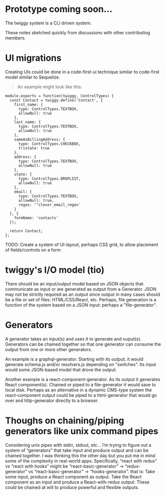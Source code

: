 # Prototype coming soon...

The twiggy system is a CLI driven system.

These notes sketched quickly from discussions with other contributing members.

# UI migrations

Creating UIs could be done in a code-first-ui technique similar to code-first model similar to Sequelize.

> An example might look like this:

````
module.exports = function(twiggy, ControlTypes) {
  const Contact = twiggy.define('Contact', {
    first_name: {
      type: ControlTypes.TEXTBOX,
      allowNull: true
    },
    last_name: {
      type: ControlTypes.TEXTBOX,
      allowNull: true
    },
    sameAsBillingAddress: {
      type: ControlTypes.CHECKBOX,
      tristate: true
    },
    address: {
      type: ControlTypes.TEXTBOX,
      allowNull: true
    },
    state: {
      type: ControlTypes.DROPLIST,
      allowNull: true
    },
    email: {
      type: ControlTypes.TEXTBOX,
      allowNull: true,
      regex: '^clever_email_regex'
    }
  }, {
    formName: 'contacts'
  });

  return Contact;
};

````

TODO: Create a system of UI-layout, perhaps CSS grid, to allow placement of fields/controls on a form


# twiggy's I/O model (tio)

There should be an input/output model based on JSON objects that communicate as input or are generated as output from a Generator. JSON may not be strictly required as an output since output in many cases should be a file or set of files: HTML/CSS/React, etc. Perhaps, file generation is a function of the system based on a JSON input: perhaps a "file-generator".

# Generators
A generator takes an input(s) and uses it to generate and ouput(s). Generators can be chained together so that one generator can consume the output from one or more other generators.

An example is a graphql-generator. Starting with its output, it would generate schema.js and/or resolvers.js depending on "switches". Its input would some JSON-based model that drove the output.

Another example is a react-component-generator. As its output it generates React component(s). Chained or piped to a file-generator it would save to local disk. Perhaps as an alternative in a dynamic CMS-type system the react-component output could be piped to a html-generator that would go over and http-generator directly to a browser.

# Thoughs on chaining/piping generators like unix command pipes
Considering unix pipes with stdin, stdout, etc...
I’m trying to figure out a system of “generators” that take input and produce output and can be chained together.
I was thinking this the other day but you put me in mind some of the complexity in real-world apps.
Specifically, “react with redux” vs “react with hooks” might be “react-basic-generator” -> “redux-generator” vs “react-basic-generator” -> “hooks-generator”.
that is:
Take some input, produce a React component as output. Take the React component as an input and produce a React-with-redux output.
These could be chained at will to produce powerful and flexible outputs.
